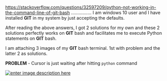 https://stackoverflow.com/questions/32597209/python-not-working-in-the-command-line-of-git-bash
................
I am windows 10 user and I have installed **GIT** in my system by just accepting the defaults.

After reading the above answers, I got 2 solutions for my own and these 2 solutions perfectly works on **GIT** bash and facilitates me to execute Python statements on **GIT** bash.

I am attaching 3 images of my **GIT** bash terminal. 1st with problem and the latter 2 as solutions.

**PROBLEM** - Cursor is just waiting after hitting `python` command

[![enter image description here][1]][1]


  [1]: https://i.stack.imgur.com/CbxRl.png